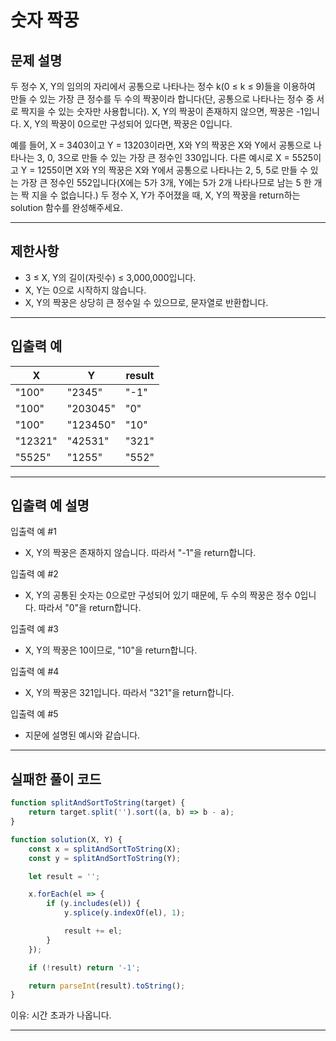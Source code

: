 # 숫자 짝꿍

## 문제 설명

두 정수 X, Y의 임의의 자리에서 공통으로 나타나는 정수 k(0 ≤ k ≤ 9)들을 이용하여 만들 수 있는 가장 큰 정수를 두 수의 짝꿍이라 합니다(단, 공통으로 나타나는 정수 중 서로 짝지을 수 있는 숫자만 사용합니다). X, Y의 짝꿍이 존재하지 않으면, 짝꿍은 -1입니다. X, Y의 짝꿍이 0으로만 구성되어 있다면, 짝꿍은 0입니다.

예를 들어, X = 3403이고 Y = 13203이라면, X와 Y의 짝꿍은 X와 Y에서 공통으로 나타나는 3, 0, 3으로 만들 수 있는 가장 큰 정수인 330입니다. 다른 예시로 X = 5525이고 Y = 1255이면 X와 Y의 짝꿍은 X와 Y에서 공통으로 나타나는 2, 5, 5로 만들 수 있는 가장 큰 정수인 552입니다(X에는 5가 3개, Y에는 5가 2개 나타나므로 남는 5 한 개는 짝 지을 수 없습니다.)
두 정수 X, Y가 주어졌을 때, X, Y의 짝꿍을 return하는 solution 함수를 완성해주세요.

---

## 제한사항

-   3 ≤ X, Y의 길이(자릿수) ≤ 3,000,000입니다.
-   X, Y는 0으로 시작하지 않습니다.
-   X, Y의 짝꿍은 상당히 큰 정수일 수 있으므로, 문자열로 반환합니다.

---

## 입출력 예

| X       | Y        | result |
| ------- | -------- | ------ |
| "100"   | "2345"   | "-1"   |
| "100"   | "203045" | "0"    |
| "100"   | "123450" | "10"   |
| "12321" | "42531"  | "321"  |
| "5525"  | "1255"   | "552"  |

---

## 입출력 예 설명

입출력 예 #1

-   X, Y의 짝꿍은 존재하지 않습니다. 따라서 "-1"을 return합니다.

입출력 예 #2

-   X, Y의 공통된 숫자는 0으로만 구성되어 있기 때문에, 두 수의 짝꿍은 정수 0입니다. 따라서 "0"을 return합니다.

입출력 예 #3

-   X, Y의 짝꿍은 10이므로, "10"을 return합니다.

입출력 예 #4

-   X, Y의 짝꿍은 321입니다. 따라서 "321"을 return합니다.

입출력 예 #5

-   지문에 설명된 예시와 같습니다.

---

## 실패한 풀이 코드

```js
function splitAndSortToString(target) {
    return target.split('').sort((a, b) => b - a);
}

function solution(X, Y) {
    const x = splitAndSortToString(X);
    const y = splitAndSortToString(Y);

    let result = '';

    x.forEach(el => {
        if (y.includes(el)) {
            y.splice(y.indexOf(el), 1);

            result += el;
        }
    });

    if (!result) return '-1';

    return parseInt(result).toString();
}
```

이유: 시간 초과가 나옵니다.

---
